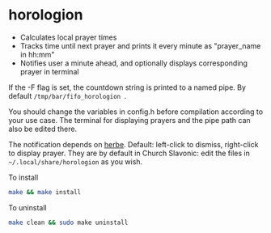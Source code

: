 # horologion

- Calculates local prayer times
- Tracks time until next prayer and prints it every minute as "prayer_name in hh:mm"
- Notifies user a minute ahead, and optionally displays corresponding prayer in terminal

If the -F flag is set, the countdown string is printed to a named pipe. By default ```/tmp/bar/fifo_horologion ```.

You should change the variables in config.h before compilation according to your use case. The terminal for displaying prayers and the pipe path can also be edited there.

The notification depends on [herbe](https://github.com/dudik/herbe). Default: left-click to dismiss, right-click to display prayer. They are by default in Church Slavonic: edit the files in ```~/.local/share/horologion``` as you wish.


To install
```sh
make && make install
```
To uninstall
```sh
make clean && sudo make uninstall
```
